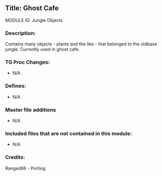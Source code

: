 ## Title: Ghost Cafe

MODULE ID: Jungle Objects

### Description:

Contains many objects - plants and the like - that belonged to the oldbase jungle. Currently used in ghost cafe.

### TG Proc Changes:

- N/A

### Defines:

- N/A

### Master file additions

- N/A

### Included files that are not contained in this module:

- N/A

### Credits:
Ranged66 - Porting